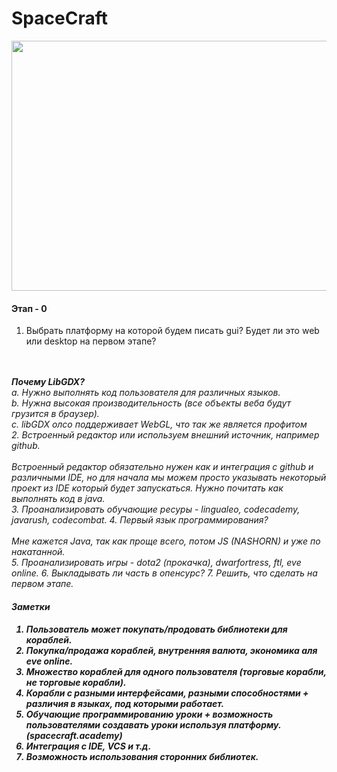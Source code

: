 # SpaceCraft

<img src="http://vignette2.wikia.nocookie.net/war-among-the-stars/images/6/69/Spacecraft_2_by_ixt_drawing_evolved-d5q1swj.jpg/revision/latest?cb=20130626055821" width="600" height="400"></img>

<h4>Этап - 0</h4>

1. Выбрать платформу на которой будем писать gui? Будет ли это web или desktop на первом этапе? 
<i>
<br>
<br> <strong>Почему LibGDX?</strong> 
<br> a. Нужно выполнять код пользователя для различных языков. 
<br> b. Нужна высокая производительность (все объекты веба будут грузится в браузер). 
<br> c. libGDX олсо поддерживает WebGL, что так же является профитом
<br>
<i>
2. Встроенный редактор или используем внешний источник, например github.
  <i>
  <br>
  <br>Встроенный редактор обязательно нужен как и интеграция с github и различными IDE, но для начала мы 
  можем просто указывать некоторый проект из IDE который будет запускаться. Нужно почитать как выполнять
  код в java.
  <br>
  </i>
3. Проанализировать обучающие ресуры - lingualeo, codecademy, javarush, codecombat.
4. Первый язык программирования?
  <i>
  <br>
  <br> Мне кажется Java, так как проще всего, потом JS (NASHORN) и уже по накатанной.
  <br>
  </i>
5. Проанализировать игры - dota2 (прокачка), dwarfortress, ftl, eve online.
6. Выкладывать ли часть в опенсурс?
7. Решить, что сделать на первом этапе.

<h4>Заметки<h4/>

1. Пользователь может покупать/продовать библиотеки для кораблей.
2. Покупка/продажа кораблей, внутренняя валюта, экономика аля eve online.
3. Множество кораблей для одного пользователя (торговые корабли, не торговые корабли).
4. Корабли с разными интерфейсами, разными способностями + различия в языках, под которыми работает.
5. Обучающие программированию уроки + возможность пользователями создавать уроки используя платформу. (spacecraft.academy)
6. Интеграция с IDE, VCS и т.д.
7. Возможность использования сторонних библиотек.
